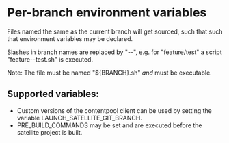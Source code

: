 # Per-branch environment variables

Files named the same as the current branch will get sourced, such that
such that environment variables may be declared.

Slashes in branch names are replaced by "--", e.g. for "feature/test" a script 
"feature--test.sh" is executed.

Note: The file must be named "${BRANCH}.sh" *and* must be executable.

## Supported variables:

* Custom versions of the contentpool client can be used by setting the
  variable LAUNCH_SATELLITE_GIT_BRANCH. 
* PRE_BUILD_COMMANDS may be set and are executed before the satellite project is
  built.
